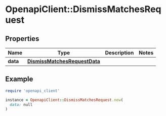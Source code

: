 # OpenapiClient::DismissMatchesRequest

## Properties

| Name | Type | Description | Notes |
| ---- | ---- | ----------- | ----- |
| **data** | [**DismissMatchesRequestData**](DismissMatchesRequestData.md) |  |  |

## Example

```ruby
require 'openapi_client'

instance = OpenapiClient::DismissMatchesRequest.new(
  data: null
)
```

